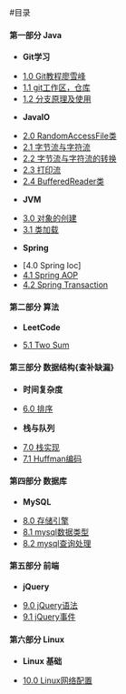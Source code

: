 #目录
#### 第一部分 Java
* **Git学习**
 - [1.0 Git教程廖雪峰](http://www.liaoxuefeng.com/wiki/0013739516305929606dd18361248578c67b8067c8c017b000)
 - [1.1 git工作区，仓库](/Git/git01.md)
 - [1.2 分支原理及使用](http://www.liaoxuefeng.com/wiki/0013739516305929606dd18361248578c67b8067c8c017b000/001375840038939c291467cc7c747b1810aab2fb8863508000)
* **JavaIO**
 - [2.0 RandomAccessFile类](/javaIO/RandomAccessFile.md)
 - [2.1 字节流与字符流](/javaIO/Stream.md)
 - [2.2 字节流与字符流的转换](/javaIO/StreamSwitch.md)
 - [2.3 打印流](/javaIO/PrintWriter.md)
 - [2.4 BufferedReader类](javaIO/BufferedReader.md)
* **JVM**
 - [3.0 对象的创建](/Jvm/newObject.md)
 - [3.1 类加载](/Jvm/classLoader.md)
* **Spring**
 - [4.0 Spring Ioc]
 - [4.1 Spring AOP](/Spring/Spring.md)
 - [4.2 Spring Transaction](/Spring/Transaction.md)

#### 第二部分 算法
* **LeetCode**
 - [5.1 Two Sum](/leetcode/TwoSum.md)
 
#### 第三部分 数据结构{查补缺漏}
* **时间复杂度**
 - [6.0 排序](/dataStruct/Complexity.md)
* **栈与队列**
 - [7.0 栈实现](/dataStruct/Stack.md)
 - [7.1 Huffman编码](/dataStruct/Huffman.md)

#### 第四部分 数据库
* **MySQL**
 - [8.0 存储引擎](/mysql/mysql.md)
 - [8.1 mysql数据类型](/mysql/mysqlDataType.md)
 - [8.2 mysql查询处理](/mysql/search.md)
 
#### 第五部分 前端
* **jQuery**
 - [9.0 jQuery语法](/jQuery/jQueryGrammar.md)
 - [9.1 jQuery事件](/jQuery/jQueryEvent.md)

#### 第六部分 Linux
* **Linux 基础**
 - [10.0 Linux网络配置](/Linux/networkconfig.md)
